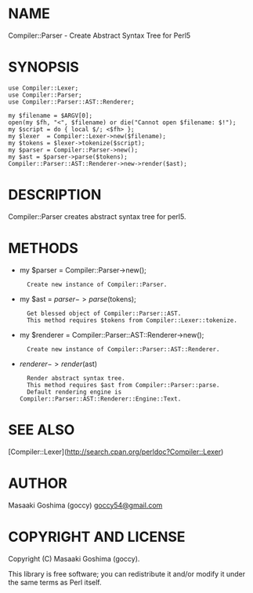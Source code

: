 # NAME

Compiler::Parser - Create Abstract Syntax Tree for Perl5

# SYNOPSIS

    use Compiler::Lexer;
    use Compiler::Parser;
    use Compiler::Parser::AST::Renderer;

    my $filename = $ARGV[0];
    open(my $fh, "<", $filename) or die("Cannot open $filename: $!");
    my $script = do { local $/; <$fh> };
    my $lexer  = Compiler::Lexer->new($filename);
    my $tokens = $lexer->tokenize($script);
    my $parser = Compiler::Parser->new();
    my $ast = $parser->parse($tokens);
    Compiler::Parser::AST::Renderer->new->render($ast);

# DESCRIPTION

Compiler::Parser creates abstract syntax tree for perl5.

# METHODS

- my $parser = Compiler::Parser->new();

        Create new instance of Compiler::Parser.

- my $ast = $parser->parse($tokens);

        Get blessed object of Compiler::Parser::AST.
        This method requires $tokens from Compiler::Lexer::tokenize.

- my $renderer = Compiler::Parser::AST::Renderer->new();

        Create new instance of Compiler::Parser::AST::Renderer.

- $renderer->render($ast)

        Render abstract syntax tree.
        This method requires $ast from Compiler::Parser::parse.
        Default rendering engine is Compiler::Parser::AST::Renderer::Engine::Text.

# SEE ALSO

\[Compiler::Lexer\](http://search.cpan.org/perldoc?Compiler::Lexer)

# AUTHOR

Masaaki Goshima (goccy) <goccy54@gmail.com>

# COPYRIGHT AND LICENSE

Copyright (C) Masaaki Goshima (goccy).

This library is free software; you can redistribute it and/or modify
it under the same terms as Perl itself.
